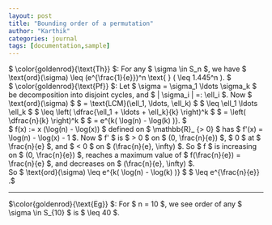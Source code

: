 ```yaml
---
layout: post
title: "Bounding order of a permutation"
author: "Karthik"
categories: journal
tags: [documentation,sample]
---
```


$ \color{goldenrod}{\text{Th}} $: For any $ \sigma \in S_n $, we have $ \text{ord}(\sigma) \leq (e^{\frac{1}{e}})^n \text{ } ( \leq 1.445^n ). $   
$ \color{goldenrod}{\text{Pf}} $: Let $ \sigma = \sigma_1 \ldots \sigma_k $ be decomposition into disjoint cycles, and $ \| \sigma_i \| =: \ell_i $. Now $ \text{ord}(\sigma) $ $ = \text{LCM}(\ell_1, \ldots, \ell_k) $ $ \leq \ell_1 \ldots \ell_k $ $ \leq \left( \dfrac{\ell_1 + \ldots + \ell_k}{k} \right)^k $ $ = \left( \dfrac{n}{k} \right)^k $ $ = e^{k( \log(n) - \log(k) )}. $   
$ f(x) := x (\log(n) - \log(x)) $ defined on $ \mathbb{R}_ {&gt; 0} $ has $ f'(x) = \log(n) - \log(x) - 1 $. Now $ f' $ is $ &gt; 0 $ on $ (0, \frac{n}{e}) $, $ 0 $ at $ \frac{n}{e} $, and $ &lt; 0 $ on $ (\frac{n}{e}, \infty) $. So $ f $ is increasing on $ (0, \frac{n}{e}) $, reaches a maximum value of $ f(\frac{n}{e}) = \frac{n}{e} $, and decreases on $ (\frac{n}{e}, \infty) $.   
So $ \text{ord}(\sigma) \leq e^{k( \log(n) - \log(k) )} $ $ \leq e^{\frac{n}{e}} .$

---

$\color{goldenrod}{\text{Eg}} $: For $ n = 10 $, we see order of any $ \sigma \in S_{10} $ is $ \leq 40 $. 

